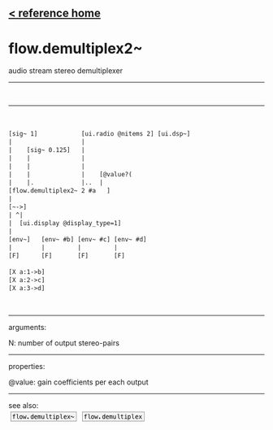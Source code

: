 [< reference home](index.html)
---

# flow.demultiplex2~


audio stream stereo demultiplexer

---

<br>


---


```


[sig~ 1]            [ui.radio @nitems 2] [ui.dsp~]
|                   |
|    [sig~ 0.125]   |
|    |              |
|    |              |
|    |              |    [@value?(
|    |.             |..  |
[flow.demultiplex2~ 2 #a   ]
|
[~->]
| ^|
|  [ui.display @display_type=1]
|
[env~]   [env~ #b] [env~ #c] [env~ #d]
|        |         |         |
[F]      [F]       [F]       [F]

[X a:1->b]
[X a:2->c]
[X a:3->d]

            
```

---
arguments:

N: number of output
            stereo-pairs<br>

---
properties:

@value: gain coefficients per each
            output<br>

---
see also:<br>
[![flow.demultiplex~](img/object_flow.demultiplex~.png)](flow.demultiplex~.html)
[![flow.demultiplex](img/object_flow.demultiplex.png)](flow.demultiplex.html)
